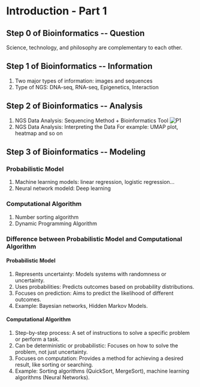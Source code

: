 # Introduction - Part 1
## Step 0 of Bioinformatics -- Question
Science, technology, and philosophy are complementary to each other.
## Step 1 of Bioinformatics -- Information
1. Two major types of information: images and sequences
2. Type of NGS: DNA-seq, RNA-seq, Epigenetics, Interaction
## Step 2 of Bioinformatics -- Analysis
1. NGS Data Analysis: Sequencing Method + Bioinformatics Tool
![P1](https://github.com/user-attachments/assets/1f431e26-77a8-4be4-bcf6-983be5c573a3)
2. NGS Data Analysis: Interpreting the Data
 For example: UMAP plot, heatmap and so on
## Step 3 of Bioinformatics -- Modeling
### Probabilistic Model
1. Machine learning models: linear regression, logistic regression...
2. Neural network modeld: Deep learning
### Computational Algorithm
1. Number sorting algorithm
2. Dynamic Programming Algorithm
### Difference between Probabilistic Model and Computational Algorithm
#### Probabilistic Model
1. Represents uncertainty: Models systems with randomness or uncertainty.
2. Uses probabilities: Predicts outcomes based on probability distributions.
3. Focuses on prediction: Aims to predict the likelihood of different outcomes.
4. Example: Bayesian networks, Hidden Markov Models.
#### Computational Algorithm
1. Step-by-step process: A set of instructions to solve a specific problem or perform a task.
2. Can be deterministic or probabilistic: Focuses on how to solve the problem, not just uncertainty.
3. Focuses on computation: Provides a method for achieving a desired result, like sorting or searching.
4. Example: Sorting algorithms (QuickSort, MergeSort), machine learning algorithms (Neural Networks).
